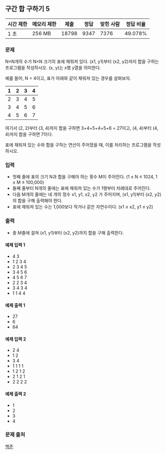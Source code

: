 ## 구간 합 구하기 5
 
|시간 제한|	메모리 제한|	제출|	정답|	맞힌 사람|	정답 비율|
|---|---|---|---|---|---|
|1 초|	256 MB|	18798|	9347|	7376|	49.078%|

### 문제
N×N개의 수가 N×N 크기의 표에 채워져 있다. (x1, y1)부터 (x2, y2)까지 합을 구하는 프로그램을 작성하시오. (x, y)는 x행 y열을 의미한다.

예를 들어, N = 4이고, 표가 아래와 같이 채워져 있는 경우를 살펴보자.

|1|	2|	3|	4|
|---|---|---|---|
|2|	3|	4|	5|
|3|	4|	5|	6|
|4|	5|	6|	7|

여기서 (2, 2)부터 (3, 4)까지 합을 구하면 3+4+5+4+5+6 = 27이고, (4, 4)부터 (4, 4)까지 합을 구하면 7이다.

표에 채워져 있는 수와 합을 구하는 연산이 주어졌을 때, 이를 처리하는 프로그램을 작성하시오.

### 입력
- 첫째 줄에 표의 크기 N과 합을 구해야 하는 횟수 M이 주어진다. (1 ≤ N ≤ 1024, 1 ≤ M ≤ 100,000) 
- 둘째 줄부터 N개의 줄에는 표에 채워져 있는 수가 1행부터 차례대로 주어진다. 
- 다음 M개의 줄에는 네 개의 정수 x1, y1, x2, y2 가 주어지며, (x1, y1)부터 (x2, y2)의 합을 구해 출력해야 한다. 
- 표에 채워져 있는 수는 1,000보다 작거나 같은 자연수이다. (x1 ≤ x2, y1 ≤ y2)

### 출력
- 총 M줄에 걸쳐 (x1, y1)부터 (x2, y2)까지 합을 구해 출력한다.

#### 예제 입력 1 
- 4 3
- 1 2 3 4
- 2 3 4 5
- 3 4 5 6
- 4 5 6 7
- 2 2 3 4
- 3 4 3 4
- 1 1 4 4
#### 예제 출력 1 
- 27
- 6
- 64
#### 예제 입력 2 
- 2 4
- 1 2
- 3 4
- 1 1 1 1
- 1 2 1 2
- 2 1 2 1
- 2 2 2 2
#### 예제 출력 2 
- 1
- 2
- 3
- 4

### 문제 출처
[백준](https://www.acmicpc.net/problem/11660)